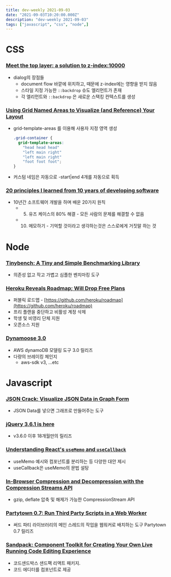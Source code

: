 ```yaml
---
title: dev-weekly 2021-09-03
date: "2021-09-03T10:20:00.000Z"
description: "dev-weekly 2021-09-03"
tags: ["javascript", "css", "node",]
---
```


# CSS

### **[Meet the top layer: a solution to z-index:10000](https://developer.chrome.com/blog/what-is-the-top-layer)**

- dialog의 장점들
    - document flow 바깥에 위치하고, 때문에 z-index에는 영향을 받지 않음
    - 스타일 지정 가능한 `::backdrop` 슈도 엘리먼트가 존재
    - 각 엘리먼트와 `::backdrop` 은 새로운 스택킹 컨텍스트를 생성

### **[Using Grid Named Areas to Visualize (and Reference) Your Layout](https://css-tricks.com/using-grid-named-areas-to-visualize-and-reference-your-layout)**

- grid-template-areas 를 이용해 사용자 지정 영역 생성
    
    ```css
    .grid-container {
      grid-template-areas:
        "head head head"
        "left main right"
        "left main right"
        "foot foot foot";
    }
    ```
    
- 커스텀 네임은 자동으로 <custom-ident>-start|end 4개를 자동으로 획득

### **[20 principles I learned from 10 years of developing software](https://dev.to/ondrejsevcik/20-principles-i-learned-from-10-years-of-developing-software-5354)**

- 10년간 소프트웨어 개발을 하며 배운 20가지 원칙
    - 5. 유즈 케이스의 80% 해결 - 모든 사람의 문제를 해결할 수 없음
    - 10. 메모하기 - 기억할 것이라고 생각하는것은 스스로에게 거짓말 하는 것

# Node

### **[Tinybench: A Tiny and Simple Benchmarking Library](https://github.com/tinylibs/tinybench)**

- 의존성 없고 작고 가볍고 심플한 벤치마킹 도구

### **[Heroku Reveals Roadmap; Will Drop Free Plans](https://blog.heroku.com/next-chapter)**

- 퍼블릭 로드맵 - [https://github.com/heroku/roadmap](https://github.com/heroku/roadmap)
- 프리 플랜을 중단하고 비활성 계정 삭제
- 학생 및 비영리 단체 지원
- 오픈소스 지원

### **[Dynamoose 3.0](https://github.com/dynamoose/dynamoose/releases/tag/v3.0.0)**

- AWS dynamoDB 모델링 도구 3.0 릴리즈
- 다량의 브레이킹 체인지
    - aws-sdk v3, …etc

# Javascript

### **[JSON Crack: Visualize JSON Data in Graph Form](https://jsoncrack.com/editor)**

- JSON Data를 넣으면 그래프로 만들어주는 도구

### [jQuery 3.6.1 is here](https://blog.jquery.com/2022/08/26/jquery-3-6-1-maintenance-release/)

- v3.6.0 이후 18개월만의 릴리즈

### **[Understanding React's `useMemo` and `useCallback`](https://www.joshwcomeau.com/react/usememo-and-usecallback/)**

- useMemo 예시와 컴포넌트를 분리하는 등 다양한 대안 제시
- useCallback은 useMemo의 문법 설탕

### **[In-Browser Compression and Decompression with the Compression Streams API](https://developer.chrome.com/blog/compression-streams-api/)**

- gzip, deflate 압축 및 해제가 가능한 CompressionStream API

### **[Partytown 0.7: Run Third Party Scripts in a Web Worker](https://github.com/BuilderIO/partytown/releases/tag/v0.7.0)**

- 써드 파티 라이브러리의 메인 스레드의 작업을 웹워커로 배치하는 도구 Partytown 0.7 릴리즈

### **[Sandpack: Component Toolkit for Creating Your Own Live Running Code Editing Experience](https://sandpack.codesandbox.io/)**

- 코드샌드박스 샌드팩 리액트 패키지.
- 코드 에디터를 컴포넌트로 제공
